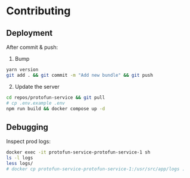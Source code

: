 # Contributing

## Deployment

After commit & push:

1. Bump

  ```sh
  yarn version
  git add . && git commit -m "Add new bundle" && git push
  ```

2. Update the server

  ```sh
  cd repos/protofun-service && git pull
  # cp .env.example .env
  npm run build && docker compose up -d
  ```

## Debugging

Inspect prod logs:

```sh
docker exec -it protofun-service-protofun-service-1 sh
ls -l logs
less logs/
# docker cp protofun-service-protofun-service-1:/usr/src/app/logs .
```
